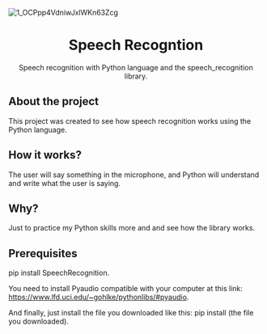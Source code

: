 ![1_OCPpp4VdniwJxlWKn63Zcg](https://user-images.githubusercontent.com/51414398/106074517-c3e34f80-60ea-11eb-8db0-46064ab53207.jpeg)


<h1 align="center">Speech Recogntion</h1>

<p align="center">Speech recognition with Python language and the speech_recognition library.</p>

## About the project

This project was created to see how speech recognition works using the Python language.

## How it works?

The user will say something in the microphone, and Python will understand and write what the user is saying.

## Why?

Just to practice my Python skills more and and see how the library works.

## Prerequisites

pip install SpeechRecognition.

You need to install Pyaudio compatible with your computer at this link: https://www.lfd.uci.edu/~gohlke/pythonlibs/#pyaudio.

And finally, just install the file you downloaded like this: pip install (the file you downloaded).


